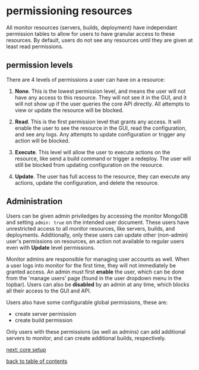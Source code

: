 # permissioning resources

All monitor resources (servers, builds, deployment) have independant permission tables to allow for users to have granular access to these resources. By default, users do not see any resources until they are given at least read permissions.

## permission levels

There are 4 levels of permissions a user can have on a resource:

 1. **None**. This is the lowest permission level, and means the user will not have any access to this resource. They will not see it in the GUI, and it will not show up if the user queries the core API directly. All attempts to view or update the resource will be blocked.

 2. **Read**. This is the first permission level that grants any access. It will enable the user to see the resource in the GUI, read the configuration, and see any logs. Any attempts to update configuration or trigger any action will be blocked.

 3. **Execute**. This level will allow the user to execute actions on the resource, like send a build command or trigger a redeploy. The user will still be blocked from updating configuration on the resource.

 4. **Update**. The user has full access to the resource, they can execute any actions, update the configuration, and delete the resource.

## Administration

Users can be given admin priviledges by accessing the monitor MongoDB and setting ```admin: true``` on the intended user document. These users have unrestricted access to all monitor resources, like servers, builds, and deployments. Additionally, only these users can update other (non-admin) user's permissions on resources, an action not available to regular users even with **Update** level permissions.

Monitor admins are responsible for managing user accounts as well. When a user logs into monitor for the first time, they will not immediately be granted access. An admin must first **enable** the user, which can be done from the 'manage users' page (found in the user dropdown menu in the topbar). Users can also be **disabled** by an admin at any time, which blocks all their access to the GUI and API. 

Users also have some configurable global permissions, these are:

 - create server permission
 - create build permission

Only users with these permissions (as well as admins) can add additional servers to monitor, and can create additional builds, respectively.

[next: core setup](https://github.com/mbecker20/monitor/blob/main/docs/setup.md)

[back to table of contents](https://github.com/mbecker20/monitor/blob/main/readme.md)